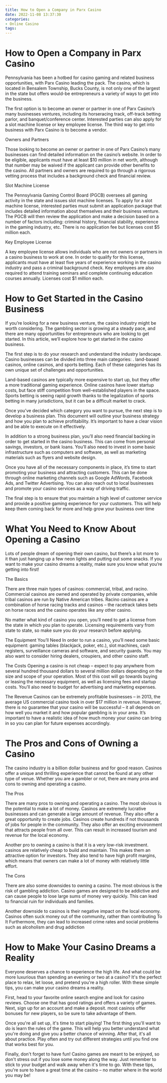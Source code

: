 ```yaml
---
title: How to Open a Company in Parx Casino 
date: 2022-11-08 13:37:30
categories:
- Online Casino
tags:
---
```



#  How to Open a Company in Parx Casino 

Pennsylvania has been a hotbed for casino gaming and related business opportunities, with Parx Casino leading the pack. The casino, which is located in Bensalem Township, Bucks County, is not only one of the largest in the state but offers would-be entrepreneurs a variety of ways to get into the business.

The first option is to become an owner or partner in one of Parx Casino’s many businesses ventures, including its horseracing track, off-track betting parlor, and banquet/conference center. Interested parties can also apply for a slot machine license or key employee license. The third way to get into business with Parx Casino is to become a vendor.

Owners and Partners 

Those looking to become an owner or partner in one of Parx Casino’s many businesses can find detailed information on the casino’s website. In order to be eligible, applicants must have at least $10 million in net worth, although that number may be waived if the applicant can provide other benefits to the casino. All partners and owners are required to go through a rigorous vetting process that includes a background check and financial review.

Slot Machine License 

The Pennsylvania Gaming Control Board (PGCB) oversees all gaming activity in the state and issues slot machine licenses. To apply for a slot machine license, interested parties must submit an application package that includes detailed information about themselves and their business venture. The PGCB will then review the application and make a decision based on a number of factors including: criminal history, financial stability, experience in the gaming industry, etc. There is no application fee but licenses cost $5 million each.

Key Employee License 

A key employee license allows individuals who are not owners or partners in a casino business to work at one. In order to qualify for this license, applicants must have at least five years of experience working in the casino industry and pass a criminal background check. Key employees are also required to attend training seminars and complete continuing education courses annually. Licenses cost $1 million each.

#  How to Get Started in the Casino Business 

If you’re looking for a new business venture, the casino industry might be worth considering. The gambling sector is growing at a steady pace, and there are many opportunities for entrepreneurs who are looking to get started. In this article, we’ll explore how to get started in the casino business.

The first step is to do your research and understand the industry landscape. Casino businesses can be divided into three main categories: . land-based casinos, online casinos, and sports betting. Each of these categories has its own unique set of challenges and opportunities.

Land-based casinos are typically more expensive to start up, but they offer a more traditional gaming experience. Online casinos have lower startup costs, but face stiff competition from well-established players in the space. Sports betting is seeing rapid growth thanks to the legalization of sports betting in many jurisdictions, but it can be a difficult market to crack.

Once you’ve decided which category you want to pursue, the next step is to develop a business plan. This document will outline your business strategy and how you plan to achieve profitability. It’s important to have a clear vision and be able to execute on it effectively.

In addition to a strong business plan, you’ll also need financial backing in order to get started in the casino business. This can come from personal savings, investors, or bank loans. You’ll also need to invest in some basic infrastructure such as computers and software, as well as marketing materials such as flyers and website design.

Once you have all of the necessary components in place, it’s time to start promoting your business and attracting customers. This can be done through online marketing channels such as Google AdWords, Facebook Ads, and Twitter Advertising. You can also reach out to local businesses and promote your casino services as a way of driving traffic.

The final step is to ensure that you maintain a high level of customer service and provide a positive gaming experience for your customers. This will help keep them coming back for more and help grow your business over time

#  What You Need to Know About Opening a Casino 

Lots of people dream of opening their own casino, but there’s a lot more to it than just hanging up a few neon lights and putting out some snacks. If you want to make your casino dreams a reality, make sure you know what you’re getting into first!

The Basics
 
There are three main types of casinos: commercial, tribal, and racino. Commercial casinos are owned and operated by private companies, while tribal casinos are run by Native American tribes. Racino casinos are a combination of horse racing tracks and casinos – the racetrack takes bets on horse races and the casino operates like any other casino.

No matter what kind of casino you open, you’ll need to get a license from the state in which you plan to operate. Licensing requirements vary from state to state, so make sure you do your research before applying.

The Equipment You’ll Need 
In order to run a casino, you’ll need some basic equipment: gaming tables (blackjack, poker, etc.), slot machines, cash registers, surveillance cameras and software, and security guards. You may also want to consider hiring dealers, croupiers, and other casino staff.

The Costs 
Opening a casino is not cheap – expect to pay anywhere from several hundred thousand dollars to several million dollars depending on the size and scope of your operation. Most of this cost will go towards buying or leasing the necessary equipment, as well as licensing fees and startup costs. You’ll also need to budget for advertising and marketing expenses.

The Revenue 
Casinos can be extremely profitable businesses – in 2013, the average US commercial casino took in over $17 million in revenue. However, there is no guarantee that your casino will be successful – it all depends on how well you market it and how popular gambling is in your area. It’s important to have a realistic idea of how much money your casino can bring in so you can plan for future expenses accordingly.

#  The Pros and Cons of Owning a Casino 

The casino industry is a billion dollar business and for good reason. Casinos offer a unique and thrilling experience that cannot be found at any other type of venue. Whether you are a gambler or not, there are many pros and cons to owning and operating a casino.

The Pros 

There are many pros to owning and operating a casino. The most obvious is the potential to make a lot of money. Casinos are extremely lucrative businesses and can generate a large amount of revenue. They also offer a great opportunity to create jobs. Casinos create hundreds if not thousands of jobs for people in the community. They also offer an exciting environment that attracts people from all over. This can result in increased tourism and revenue for the local economy.

Another pro to owning a casino is that it is a very low-risk investment. casinos are relatively cheap to build and maintain. This makes them an attractive option for investors. They also tend to have high profit margins, which means that owners can make a lot of money with relatively little effort.

The Cons 

There are also some downsides to owning a casino. The most obvious is the risk of gambling addiction. Casino games are designed to be addictive and can cause people to lose large sums of money very quickly. This can lead to financial ruin for individuals and families.

Another downside to casinos is their negative impact on the local economy. Casinos often suck money out of the community, rather than contributing To It Furthermore, they can lead to increased crime rates and social problems such as alcoholism and drug addiction

#  How to Make Your Casino Dreams a Reality

Everyone deserves a chance to experience the high life. And what could be more luxurious than spending an evening or two at a casino? It's the perfect place to relax, let loose, and pretend you're a high roller. With these simple tips, you can make your casino dreams a reality.

First, head to your favorite online search engine and look for casino reviews. Choose one that has good ratings and offers a variety of games. Next, sign up for an account and make a deposit. most casinos offer bonuses for new players, so be sure to take advantage of them.

Once you're all set up, it's time to start playing! The first thing you'll want to do is learn the rules of the game. This will help you better understand what you're doing and give you a better chance of winning. After that, it's all about practice. Play often and try out different strategies until you find one that works best for you.

Finally, don't forget to have fun! Casino games are meant to be enjoyed, so don't stress out if you lose some money along the way. Just remember to stick to your budget and walk away when it's time to go. With these tips, you're sure to have a great time at the casino – no matter where in the world you may be!
